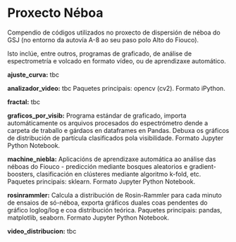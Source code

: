 # Proxecto Néboa
Compendio de códigos utilizados no proxecto de dispersión de néboa do GSJ (no entorno da autovía A-8 ao seu paso polo Alto do Fiouco).

Isto inclúe, entre outros, programas de graficado, de análise de espectrometría e volcado en formato vídeo, ou de aprendizaxe automático.

**ajuste_curva:** tbc

**analizador_video:** tbc Paquetes principais: opencv (cv2). Formato iPython.

**fractal:** tbc

**graficos_por_visib:** Programa estándar de graficado, importa automáticamente os arquivos procesados do espectrómetro dende a carpeta de traballo e gárdaos en dataframes en Pandas. Debuxa os gráficos de distribución de partícula clasificados pola visibilidade. Formato Jupyter Python Notebook.

**machine_niebla:** Aplicacións de aprendizaxe automática ao análise das néboas do Fiouco - predicción mediante bosques aleatorios e gradient-boosters, clasificación en clústeres mediante algoritmo k-fold, etc. Paquetes principais: sklearn. Formato Jupyter Python Notebook.

**rosinrammler:** Calcula a distribución de Rosin-Rammler para cada minuto de ensaios de só-néboa, exporta gráficos duales coas pendentes do gráfico loglog/log e coa distribución teórica. Paquetes principais: pandas, matplotlib, seaborn. Formato Jupyter Python Notebook.

**video_distribucion:** tbc
